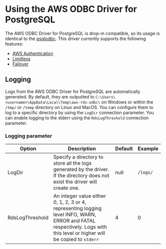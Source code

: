 # Using the AWS ODBC Driver for PostgreSQL

The AWS ODBC Driver for PostgreSQL is drop-in compatible, so its usage is identical to the [psqlodbc](https://github.com/postgresql-interfaces/psqlodbc).
This driver currently supports the following features:
- [AWS Authentication](./authentication/authentication.md)
- [Limitless](./limitless/limitless.md)
- [Failover](./failover/failover.md)

## Logging

Logs from the AWS ODBC Driver for PostgreSQL are automatically generated.
By default, they are outputted to `C:\Users\<username>\AppData\Local\Temp\aws-rds-odbc\` on Windows or within the `/tmp/` or `/temp` directory on Linux and MacOS.
You can configure them to log to a specific directory by using the `LogDir` connection parameter.
You can enable logging to the stderr using the `RdsLogThreshold` connection parameter.

### Logging parameter

| Option          | Description                                                                                                                                                             | Default | Example  |
|-----------------|-------------------------------------------------------------------------------------------------------------------------------------------------------------------------|---------|----------|
| LogDir          | Specify a directory to store all the logs generated by the driver. If the directory does not exist the driver will create one.                                          | null    | `/logs/` |
| RdsLogThreshold | An integer value either 0, 1, 2, 3 or 4, representing logging level INFO, WARN, ERROR and FATAL respectively. Logs with this level or higher will be copied to `stderr` | 4 | 0 |
